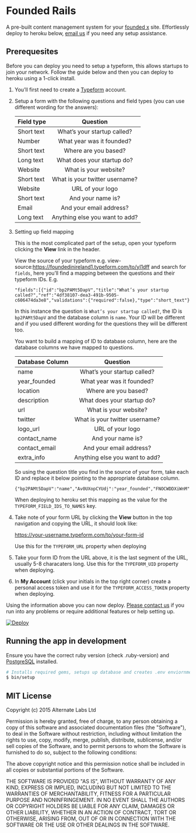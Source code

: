 # Founded Rails

A pre-built content management system for your [founded x](http://foundedx.com) site. Effortlessly deploy to heroku below, [email us](mailto:hello@alternatelabs.co?subject=Help%20setting%20up%20founded-rails) if you need any setup assistance.

## Prerequesites

Before you can deploy you need to setup a typeform, this allows startups to join your network. Follow the guide below and then you can deploy to heroku using a 1-click install.

1. You’ll first need to create a [Typeform](http://www.typeform.com/) account.

2. Setup a form with the following questions and field types (you can use different wording for the answers):

    | Field type | Question                       |
    | ---------- |:------------------------------:|
    | Short text | What’s your startup called?    |
    | Number     | What year was it founded?      |
    | Short text | Where are you based?           |
    | Long text  | What does your startup do?     |
    | Website    | What is your website?          |
    | Short text | What is your twitter username? |
    | Website    | URL of your logo               |
    | Short text | And your name is?              |
    | Email      | And your email address?        |
    | Long text  | Anything else you want to add? |

3. Setting up field mapping

    This is the most complicated part of the setup, open your typeform clicking the **View** link in the header.

    View the source of your typeform e.g. view-source:https://foundedinireland1.typeform.com/to/yI1dff and search for `fields`, here you’ll find a mapping between the questions and their typeform IDs. E.g.

    ```
    "fields":[{"id":"bp2PAMt5DapV","title":"What’s your startup called?","ref":"4df38107-dea3-491b-9505-c606474da3e8","validations":{"required":false},"type":"short_text"}
    ```

    In this instance the question is `What’s your startup called?`, the ID is `bp2PAMt5DapV` and the database column is `name`. Your ID will be different and if you used different wording for the questions they will be different too.

    You want to build a mapping of ID to database column, here are the database columns we have mapped to questions.

    | Database Column | Question                       |
    | --------------- |:------------------------------:|
    | name            | What’s your startup called?    |
    | year_founded    | What year was it founded?      |
    | location        | Where are you based?           |
    | description     | What does your startup do?     |
    | url             | What is your website?          |
    | twitter         | What is your twitter username? |
    | logo_url        | URL of your logo               |
    | contact_name    | And your name is?              |
    | contact_email   | And your email address?        |
    | extra_info      | Anything else you want to add? |

    So using the question title you find in the source of your form, take each ID and replace it below pointing to the appropriate database column.

    ```
    {"bp2PAMt5DapV":"name","Av0UXopCYUdj":"year_founded","FNOCWDDXiWnM":"location","DfgMjFJccVLN":"description","qIJf9xi70ZP5":"url","umMRGv2QZTuj":"twitter","qTFmXYLSEbPL":"logo_url","d1vBKmaB8ahg":"contact_name","LOk5rkEgVaAM":"contact_email","O6e59hlEzZuc":"extra_info"}
    ```

    When deploying to heroku set this mapping as the value for the `TYPEFORM_FIELD_IDS_TO_NAMES` key.

4. Take note of your form URL by clicking the **View** button in the top navigation and copying the URL, it should look like:

    https://your-username.typeform.com/to/your-form-id

    Use this for the `TYPEFORM_URL` property when deploying

5. Take your form ID from the URL above, it is the last segment of the URL, usually 5-8 characaters long. Use this for the `TYPEFORM_UID` property when deploying.

6. In **My Account** (click your initials in the top right corner) create a personal access token and use it for the `TYPEFORM_ACCESS_TOKEN` property when deploying.

Using the information above you can now deploy. [Please contact us](mailto:hello@alternatelabs.co?subject=Help%20setting%20up%20founded-rails) if you run into any problems or require additional features or help setting up.

[![Deploy](https://www.herokucdn.com/deploy/button.svg)](https://heroku.com/deploy?template=https://github.com/openhq/openhq)

## Running the app in development

Ensure you have the correct ruby version (check .ruby-version) and [PostgreSQL](http://postgresapp.com/) installed.

```sh
# Installs required gems, setups up database and creates .env enviornment file from sample
$ bin/setup
```

## MIT License

Copyright (c) 2015 Alternate Labs Ltd

Permission is hereby granted, free of charge, to any person obtaining a copy of this software and associated documentation files (the "Software"), to deal in the Software without restriction, including without limitation the rights to use, copy, modify, merge, publish, distribute, sublicense, and/or sell copies of the Software, and to permit persons to whom the Software is furnished to do so, subject to the following conditions:

The above copyright notice and this permission notice shall be included in all copies or substantial portions of the Software.

THE SOFTWARE IS PROVIDED "AS IS", WITHOUT WARRANTY OF ANY KIND, EXPRESS OR IMPLIED, INCLUDING BUT NOT LIMITED TO THE WARRANTIES OF MERCHANTABILITY, FITNESS FOR A PARTICULAR PURPOSE AND NONINFRINGEMENT. IN NO EVENT SHALL THE AUTHORS OR COPYRIGHT HOLDERS BE LIABLE FOR ANY CLAIM, DAMAGES OR OTHER LIABILITY, WHETHER IN AN ACTION OF CONTRACT, TORT OR OTHERWISE, ARISING FROM, OUT OF OR IN CONNECTION WITH THE SOFTWARE OR THE USE OR OTHER DEALINGS IN THE SOFTWARE.
